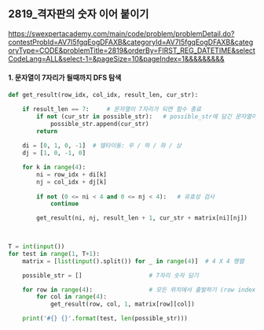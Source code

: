## 2819_격자판의 숫자 이어 붙이기

https://swexpertacademy.com/main/code/problem/problemDetail.do?contestProbId=AV7I5fgqEogDFAXB&categoryId=AV7I5fgqEogDFAXB&categoryType=CODE&problemTitle=2819&orderBy=FIRST_REG_DATETIME&selectCodeLang=ALL&select-1=&pageSize=10&pageIndex=1&&&&&&&&&

#### 1. 문자열이 7자리가 될때까지 DFS 탐색

 ```python
 def get_result(row_idx, col_idx, result_len, cur_str):
 
     if result_len == 7:     # 문자열이 7자리가 되면 함수 종료
         if not (cur_str in possible_str):   # possible_str에 담긴 문자열이 아니면 추가 
             possible_str.append(cur_str)
         return 
     
     di = [0, 1, 0, -1]  # 델타이동: 우 / 하 / 좌 / 상
     dj = [1, 0, -1, 0]
 
     for k in range(4):
         ni = row_idx + di[k]
         nj = col_idx + dj[k]
         
         if not (0 <= ni < 4 and 0 <= nj < 4):   # 유효성 검사
             continue
 
         get_result(ni, nj, result_len + 1, cur_str + matrix[ni][nj])    # 7자리가 될때까지 dfs 탐색
 
     
 
 T = int(input())
 for test in range(1, T+1):
     matrix = [list(input().split()) for _ in range(4)]  # 4 X 4 행렬
 
     possible_str = []                   # 7자리 숫자 담기 
 
     for row in range(4):                # 모든 위치에서 출발하기 (row index, col index, 문자열 길이, 현재 문자열)
         for col in range(4):
             get_result(row, col, 1, matrix[row][col])
 
     print('#{} {}'.format(test, len(possible_str)))
 ```



